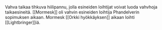 Vahva taikaa tihkuva hiilipannu, jolla esineiden loihtijat voivat luoda vahvhoja taikaesineitä. [[Mormesk]] oli vahvin esineiden loihtija Phandelverin sopimuksen aikaan. Mormesk [[Orkki hyökkäyksen]] aikaan loihti [[Lightbringer]]iä.